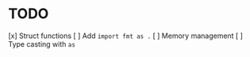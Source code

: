 # TODO

[x] Struct functions
[ ] Add `import fmt as .`
[ ] Memory management
[ ] Type casting with `as`
